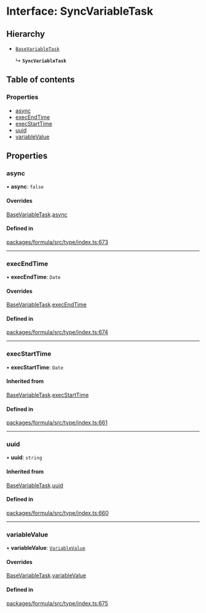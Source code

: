 # Interface: SyncVariableTask

## Hierarchy

- [`BaseVariableTask`](BaseVariableTask.md)

  ↳ **`SyncVariableTask`**

## Table of contents

### Properties

- [async](SyncVariableTask.md#async)
- [execEndTime](SyncVariableTask.md#execendtime)
- [execStartTime](SyncVariableTask.md#execstarttime)
- [uuid](SyncVariableTask.md#uuid)
- [variableValue](SyncVariableTask.md#variablevalue)

## Properties

### <a id="async" name="async"></a> async

• **async**: `false`

#### Overrides

[BaseVariableTask](BaseVariableTask.md).[async](BaseVariableTask.md#async)

#### Defined in

[packages/formula/src/type/index.ts:673](https://github.com/mashcard/mashcard/blob/main/packages/formula/src/type/index.ts#L673)

---

### <a id="execendtime" name="execendtime"></a> execEndTime

• **execEndTime**: `Date`

#### Overrides

[BaseVariableTask](BaseVariableTask.md).[execEndTime](BaseVariableTask.md#execendtime)

#### Defined in

[packages/formula/src/type/index.ts:674](https://github.com/mashcard/mashcard/blob/main/packages/formula/src/type/index.ts#L674)

---

### <a id="execstarttime" name="execstarttime"></a> execStartTime

• **execStartTime**: `Date`

#### Inherited from

[BaseVariableTask](BaseVariableTask.md).[execStartTime](BaseVariableTask.md#execstarttime)

#### Defined in

[packages/formula/src/type/index.ts:661](https://github.com/mashcard/mashcard/blob/main/packages/formula/src/type/index.ts#L661)

---

### <a id="uuid" name="uuid"></a> uuid

• **uuid**: `string`

#### Inherited from

[BaseVariableTask](BaseVariableTask.md).[uuid](BaseVariableTask.md#uuid)

#### Defined in

[packages/formula/src/type/index.ts:660](https://github.com/mashcard/mashcard/blob/main/packages/formula/src/type/index.ts#L660)

---

### <a id="variablevalue" name="variablevalue"></a> variableValue

• **variableValue**: [`VariableValue`](../README.md#variablevalue)

#### Overrides

[BaseVariableTask](BaseVariableTask.md).[variableValue](BaseVariableTask.md#variablevalue)

#### Defined in

[packages/formula/src/type/index.ts:675](https://github.com/mashcard/mashcard/blob/main/packages/formula/src/type/index.ts#L675)
